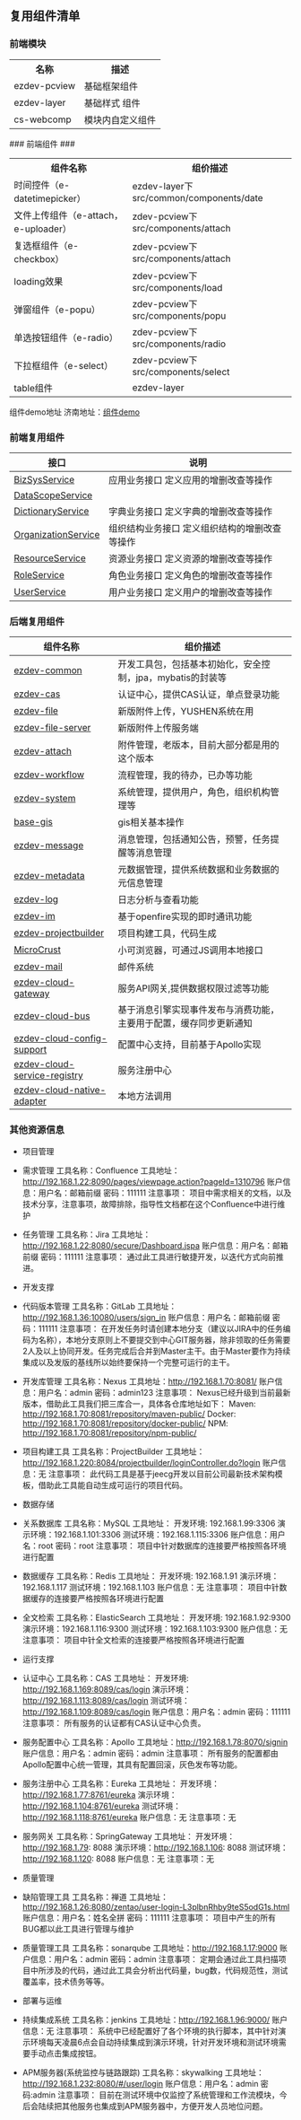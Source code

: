 ## 复用组件清单 ##
### 前端模块 ###
<table class="typeSummary" border="0" cellpadding="3" cellspacing="0">
    <tr>
        <th class="colFirst" scope="col">名称</th>
        <th class="colLast" scope="col">描述</th>
    </tr>
    <tr>
        <td class="colFirst" scope="col">ezdev-pcview</th>
        <td class="colLast" scope="col">基础框架组件</th>
    </tr>
   <tr>
            <td class="colFirst" scope="col">ezdev-layer</th>
            <td class="colLast" scope="col">基础样式 组件</th>
   </tr>
    <tr>
               <td class="colFirst" scope="col">cs-webcomp</th>
               <td class="colLast" scope="col">模块内自定义组件</th>
      </tr>
</table>
### 前端组件 ###
<table class="typeSummary" border="0" cellpadding="3" cellspacing="0">
    <tr>
        <th class="colFirst" scope="col">组件名称</th>
        <th class="colLast" scope="col">组价描述</th>
    </tr>
    <tr>
        <td class="colFirst" scope="col">时间控件（e-datetimepicker）</th>
        <td class="colLast" scope="col">ezdev-layer下src/common/components/date</th>
    </tr>
   <tr>
            <td class="colFirst" scope="col">文件上传组件（e-attach，e-uploader）</th>
            <td class="colLast" scope="col">zdev-pcview下src/components/attach</th>
   </tr>
    <tr>
            <td class="colFirst" scope="col">复选框组件（e-checkbox）</th>
            <td class="colLast" scope="col">zdev-pcview下src/components/attach</th>
    </tr>
     <tr>
                <td class="colFirst" scope="col">loading效果</th>
                <td class="colLast" scope="col">zdev-pcview下src/components/load</th>
     </tr>
    <tr>
               <td class="colFirst" scope="col">弹窗组件（e-popu）</th>
               <td class="colLast" scope="col">zdev-pcview下src/components/popu</th>
    </tr>
    <tr>
                   <td class="colFirst" scope="col">单选按钮组件（e-radio）</th>
                   <td class="colLast" scope="col">zdev-pcview下src/components/radio</th>
    </tr>
     <tr>
                  <td class="colFirst" scope="col">下拉框组件（e-select）</th>
                  <td class="colLast" scope="col">zdev-pcview下src/components/select</th>
     </tr>
      <tr>
                  <td class="colFirst" scope="col">table组件</th>
                  <td class="colLast" scope="col">ezdev-layer</th>
      </tr>
        
</table>
组件demo地址
济南地址：<a href="http://192.168.1.75/#/example/common/demos/index">组件demo</a>  

### 前端复用组件 ###
<table class="typeSummary" border="0" cellpadding="3" cellspacing="0">
<tbody><tr>
<th class="colFirst" scope="col">接口</th>
<th class="colLast" scope="col">说明</th>
</tr>
</tbody><tbody>
<tr class="altColor">
<td class="colFirst"><a href="../../../../com/chrtc/system/service/BizSysService.html" >BizSysService</a></td>
<td class="colLast">
<div class="block">应用业务接口
 定义应用的增删改查等操作</div>
</td>
</tr>
<tr class="rowColor">
<td class="colFirst"><a href="../../../../com/chrtc/system/service/DataScopeService.html" >DataScopeService</a></td>
<td class="colLast">&nbsp;</td>
</tr>
<tr class="altColor">
<td class="colFirst"><a href="../../../../com/chrtc/system/service/DictionaryService.html" >DictionaryService</a></td>
<td class="colLast">
<div class="block">字典业务接口
 定义字典的增删改查等操作</div>
</td>
</tr>
<tr class="rowColor">
<td class="colFirst"><a href="../../../../com/chrtc/system/service/OrganizationService.html" >OrganizationService</a></td>
<td class="colLast">
<div class="block">组织结构业务接口
 定义组织结构的增删改查等操作</div>
</td>
</tr>
<tr class="altColor">
<td class="colFirst"><a href="../../../../com/chrtc/system/service/ResourceService.html" >ResourceService</a></td>
<td class="colLast">
<div class="block">资源业务接口
 定义资源的增删改查等操作</div>
</td>
</tr>
<tr class="rowColor">
<td class="colFirst"><a href="../../../../com/chrtc/system/service/RoleService.html" >RoleService</a></td>
<td class="colLast">
<div class="block">角色业务接口
 定义角色的增删改查等操作</div>
</td>
</tr>
<tr class="altColor">
<td class="colFirst"><a href="../../../../com/chrtc/system/service/UserService.html" >UserService</a></td>
<td class="colLast">
<div class="block">用户业务接口
 定义用户的增删改查等操作</div>
</td>
</tr>
</tbody>
</table>

### 后端复用组件 ###
<table class="typeSummary" border="0" cellpadding="3" cellspacing="0">
<tbody><tr>
<th class="colFirst" scope="col">组件名称</th>
<th class="colLast" scope="col">组价描述</th>
</tr>
</tbody><tbody>
<tr class="altColor">
<td class="colFirst"><a href="http://192.168.1.36:10080/ezdev/ezdev-common" >ezdev-common</a></td>
<td class="colLast">
<div class="block">
 开发工具包，包括基本初始化，安全控制，jpa，mybatis的封装等</div>
</td>
</tr>

<tr class="altColor">
<td class="colFirst"><a href="http://192.168.1.36:10080/ezdev/ezdev-cas" >ezdev-cas</a></td>
<td class="colLast">
<div class="block">
 认证中心，提供CAS认证，单点登录功能</div>
</td>
</tr>

<tr class="rowColor">
<td class="colFirst"><a href="http://192.168.1.36:10080/ezdev/ezdev-file" >ezdev-file</a></td>
<td class="colLast">
<div class="block">
 新版附件上传，YUSHEN系统在用</div>
</td>
</tr>

<tr class="rowColor">
<td class="colFirst"><a href="http://192.168.1.36:10080/ezdev/ezdev-file-server" >ezdev-file-server</a></td>
<td class="colLast">
<div class="block">
 新版附件上传服务端</div>
</td>
</tr>

<tr class="rowColor">
<td class="colFirst"><a href="http://192.168.1.36:10080/ezdev/ezdev-attach" >ezdev-attach</a></td>
<td class="colLast">
<div class="block">
 附件管理，老版本，目前大部分都是用的这个版本</div>
</td>
</tr>


<tr class="altColor">
<td class="colFirst"><a href="http://192.168.1.36:10080/ezdev/ezdev-workflow" >ezdev-workflow</a></td>
<td class="colLast">
<div class="block">
 流程管理，我的待办，已办等功能</div>
</td>
</tr>
<tr class="rowColor">
<td class="colFirst"><a href="http://192.168.1.36:10080/ezdev/ezdev-system" >ezdev-system</a></td>
<td class="colLast">
<div class="block">
 系统管理，提供用户，角色，组织机构管理等</div>
</td>
</tr>
<tr class="altColor">
<td class="colFirst"><a href="http://192.168.1.36:10080/ezdev/base-gis" >base-gis</a></td>
<td class="colLast">
<div class="block">
 gis相关基本操作</div>
</td>
</tr>

<tr class="altColor">
<td class="colFirst"><a href="http://192.168.1.36:10080/ezdev/ezdev-message" >ezdev-message</a></td>
<td class="colLast">
<div class="block">
 消息管理，包括通知公告，预警，任务提醒等消息管理</div>
</td>
</tr>

<tr class="altColor">
<td class="colFirst"><a href="http://192.168.1.36:10080/ezdev/ezdev-metadata" >ezdev-metadata</a></td>
<td class="colLast">
<div class="block">
 元数据管理，提供系统数据和业务数据的元信息管理</div>
</td>
</tr>

<tr class="altColor">
<td class="colFirst"><a href="http://192.168.1.36:10080/ezdev/ezdev-log" >ezdev-log</a></td>
<td class="colLast">
<div class="block">
 日志分析与查看功能</div>
</td>
</tr>

<tr class="altColor">
<td class="colFirst"><a href="http://192.168.1.36:10080/ezdev/im" >ezdev-im</a></td>
<td class="colLast">
<div class="block">
 基于openfire实现的即时通讯功能</div>
</td>
</tr>

<tr class="altColor">
<td class="colFirst"><a href="http://192.168.1.36:10080/ezdev/ezdev-projectbuilder" >ezdev-projectbuilder</a></td>
<td class="colLast">
<div class="block">
 项目构建工具，代码生成</div>
</td>
</tr>

<tr class="altColor">
<td class="colFirst"><a href="http://192.168.1.36:10080/ezdev/MicroCrust" >MicroCrust</a></td>
<td class="colLast">
<div class="block">
 小可浏览器，可通过JS调用本地接口</div>
</td>
</tr>

<tr class="altColor">
<td class="colFirst"><a href="http://192.168.1.36:10080/ezdev/ezdev-mail" >ezdev-mail</a></td>
<td class="colLast">
<div class="block">
 邮件系统</div>
</td>
</tr>

<tr class="altColor">
<td class="colFirst"><a href="http://192.168.1.36:10080/ezdev-cloud/ezdev-cloud-gateway" >ezdev-cloud-gateway</a></td>
<td class="colLast">
<div class="block">
 服务API网关,提供数据权限过滤等功能</div>
</td>
</tr>

<tr class="altColor">
<td class="colFirst"><a href="http://192.168.1.36:10080/ezdev-cloud/ezdev-cloud-bus" >ezdev-cloud-bus</a></td>
<td class="colLast">
<div class="block">
 基于消息引擎实现事件发布与消费功能，主要用于配置，缓存同步更新通知</div>
</td>
</tr>

<tr class="altColor">
<td class="colFirst"><a href="http://192.168.1.36:10080/ezdev-cloud/ezdev-cloud-config-support" >ezdev-cloud-config-support</a></td>
<td class="colLast">
<div class="block">
 配置中心支持，目前基于Apollo实现</div>
</td>
</tr>

<tr class="altColor">
<td class="colFirst"><a href="http://192.168.1.36:10080/ezdev-cloud/ezdev-cloud-service-registry" >ezdev-cloud-service-registry</a></td>
<td class="colLast">
<div class="block">
 服务注册中心</div>
</td>
</tr>

<tr class="altColor">
<td class="colFirst"><a href="http://192.168.1.36:10080/ezdev-cloud/ezdev-cloud-native-adapter.git" >ezdev-cloud-native-adapter</a></td>
<td class="colLast">
<div class="block">
 本地方法调用</div>
</td>
</tr>

</tbody>
</table>

### 其他资源信息 ###
-	项目管理
-	需求管理
工具名称：Confluence
工具地址：http://192.168.1.22:8090/pages/viewpage.action?pageId=1310796
账户信息：用户名：邮箱前缀 密码：111111
注意事项：
	项目中需求相关的文档，以及技术分享，注意事项，故障排除，指导性文档都在这个Confluence中进行维护

-	任务管理
工具名称：Jira
工具地址：http://192.168.1.22:8080/secure/Dashboard.jspa
账户信息：用户名：邮箱前缀 密码：111111
注意事项：
	通过此工具进行敏捷开发，以迭代方式向前推进。

-	开发支撑
-	代码版本管理
工具名称：GitLab
工具地址：http://192.168.1.36:10080/users/sign_in
账户信息：用户名：邮箱前缀 密码：111111
注意事项：
	在开发任务时请创建本地分支（建议以JIRA中的任务编码为名称），本地分支原则上不要提交到中心GIT服务器，除非领取的任务需要2人及以上协同开发。任务完成后合并到Master主干。由于Master要作为持续集成以及发版的基线所以始终要保持一个完整可运行的主干。

-	开发库管理
工具名称：Nexus
工具地址：http://192.168.1.70:8081/
账户信息：用户名：admin 密码：admin123
注意事项：
	Nexus已经升级到当前最新版本，借助此工具我们把三库合一，具体各仓库地址如下：
Maven: http://192.168.1.70:8081/repository/maven-public/
Docker: http://192.168.1.70:8081/repository/docker-public/
NPM: http://192.168.1.70:8081/repository/npm-public/ 

-	项目构建工具
工具名称：ProjectBuilder
工具地址：http://192.168.1.220:8084/projectbuilder/loginController.do?login
账户信息：无
注意事项：
	此代码工具是基于jeecg开发以目前公司最新技术架构模板，借助此工具能自动生成可运行的项目代码。

-	数据存储
-	关系数据库
工具名称：MySQL
工具地址：
	开发环境: 192.168.1.99:3306
	演示环境：192.168.1.101:3306
	测试环境：192.168.1.115:3306 
账户信息：用户名：root 密码：root
注意事项：
	项目中针对数据库的连接要严格按照各环境进行配置

-	数据缓存
工具名称：Redis
工具地址：
	开发环境: 192.168.1.91
	演示环境：192.168.1.117
	测试环境：192.168.1.103 
账户信息：无
注意事项：
	项目中针数据缓存的连接要严格按照各环境进行配置

-	全文检索
工具名称：ElasticSearch
工具地址：
	开发环境: 192.168.1.92:9300
	演示环境：192.168.1.116:9300
	测试环境：192.168.1.103:9300 
账户信息：无
注意事项：
	项目中针全文检索的连接要严格按照各环境进行配置


-	运行支撑
-	认证中心
工具名称：CAS
工具地址：
	开发环境: http://192.168.1.169:8089/cas/login
	演示环境：http://192.168.1.113:8089/cas/login
	测试环境：http://192.168.1.109:8089/cas/login
账户信息：用户名：admin 密码：111111
注意事项：
	所有服务的认证都有CAS认证中心负责。

-	服务配置中心
工具名称：Apollo
工具地址：http://192.168.1.78:8070/signin
账户信息：用户名：admin 密码：admin
注意事项：
	所有服务的配置都由Apollo配置中心统一管理，其具有配置回滚，灰色发布等功能。

-	服务注册中心
工具名称：Eureka
工具地址：
开发环境：http://192.168.1.77:8761/eureka
	演示环境：http://192.168.1.104:8761/eureka
	测试环境：http://192.168.1.118:8761/eureka
账户信息：无
注意事项：无

-	服务网关
工具名称：SpringGateway
工具地址：
开发环境：http://192.168.1.79: 8088
	演示环境：http://192.168.1.106: 8088
	测试环境：http://192.168.1.120: 8088
账户信息：无
注意事项：无

-	质量管理
-	缺陷管理工具
工具名称：禅道
工具地址：http://192.168.1.26:8080/zentao/user-login-L3plbnRhby9teS5odG1s.html
账户信息：用户名：姓名全拼 密码：111111
注意事项：
	项目中产生的所有BUG都以此工具进行管理与维护

-	质量管理工具
工具名称：sonarqube
工具地址：http://192.168.1.17:9000
账户信息：用户名：admin 密码：admin
注意事项：
	定期会通过此工具扫描项目中所涉及的代码，通过此工具会分析出代码量，bug数，代码规范性，测试覆盖率，技术债务等等。

-	部署与运维
-	持续集成系统
工具名称：jenkins
工具地址：http://192.168.1.96:9000/
账户信息：无
注意事项：
	系统中已经配置好了各个环境的执行脚本，其中针对演示环境每天凌晨6点会自动持续集成到演示环境，针对开发环境和测试环境需要手动点击集成按钮。

-	APM服务器(系统监控与链路跟踪)
工具名称：skywalking
工具地址：http://192.168.1.232:8080/#/user/login
账户信息：用户名：admin 密码:admin
注意事项：
	目前在测试环境中仅监控了系统管理和工作流模块，今后会陆续把其他服务也集成到APM服务器中，方便开发人员地位问题。
